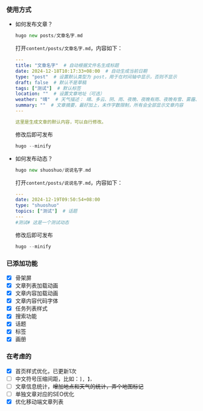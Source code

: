 ### 使用方式

- 如何发布文章？

  ```go
  hugo new posts/文章名字.md
  ```

  打开`content/posts/文章名字.md`，内容如下：

  ```yaml
  ---
  title: "文章名字"  # 自动根据文件名生成标题
  date: 2024-12-18T10:17:33+08:00  # 自动生成当前日期
  type: "post"  # 设置默认类型为 post，用于在时间轴中显示，否则不显示
  draft: false  # 默认不是草稿
  tags: ["测试"]  # 默认标签
  location: ""  # 设置文章地址（可选）
  weather: "晴"  # 天气描述： 晴、多云、阴、雨、夜晚、夜晚有雨、夜晚有雪、雾霾、风、沙尘、雪、雷、冰雹，默认显示日期图标
  summary: ""  # 文章摘要，最好加上，未作字数限制，所有会全部显示文章内容
  ---
  
  这里是生成文章的默认内容，可以自行修改。
  ```

  修改后即可发布

  ```go
  hugo --minify
  ```

- 如何发布动态？

  ```go
  hugo new shuoshuo/说说名字.md
  ```

  打开`content/posts/说说名字.md`，内容如下：

  ```yaml
  ---
  date: 2024-12-19T09:50:54+08:00
  type: "shuoshuo"
  topics: ["测试"]  # 话题
  ---
  #测试# 这是一个测试动态
  ```

  修改后即可发布

  ```go
  hugo --minify
  ```

### 已添加功能

- [x] 骨架屏
- [x] 文章列表加载动画
- [x] 文章内容加载动画
- [x] 文章内容代码字体
- [x] 任务列表样式
- [x] 搜索功能
- [x] 话题
- [x] 标签
- [x] 画册

### 在考虑的

- [x] 首页样式优化，已更新1次
- [ ] 中文符号压缩间距，比如：`], 】，`
- [ ] 文章信息统计，~~增加地点和天气的统计，弄个地图标记~~
- [ ] 单独文章对应的SEO优化
- [x] 优化移动端文章列表
